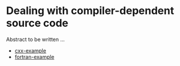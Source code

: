# Dealing with compiler-dependent source code

Abstract to be written ...

- [cxx-example](cxx-example/)
- [fortran-example](fortran-example/)
